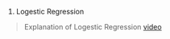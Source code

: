 1. Logestic Regression 
> Explanation of Logestic Regression [video](https://www.youtube.com/watch?v=7qJ7GksOXoA)
